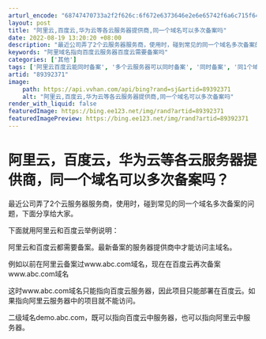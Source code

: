 ```yaml
---
arturl_encode: "68747470733a2f2f626c:6f672e6373646e2e6e65742f6a6c715f64696c6967656e6365:2f61727469636c652f64657461696c732f3839333932333731"
layout: post
title: "阿里云,百度云,华为云等各云服务器提供商,同一个域名可以多次备案吗"
date: 2022-08-19 13:20:20 +08:00
description: "最近公司弄了2个云服务器服务商，使用时，碰到常见的同一个域名多次备案的问题，下面分享给大家。下面就用"
keywords: "阿里域名指向百度云服务器百度云需要备案吗"
categories: ['其他']
tags: ['阿里云百度云能同时备案', '多个云服务器可以同时备案', '同时备案', '同1个域名多次备案', '主域名怎么访问']
artid: "89392371"
image:
    path: https://api.vvhan.com/api/bing?rand=sj&artid=89392371
    alt: "阿里云,百度云,华为云等各云服务器提供商,同一个域名可以多次备案吗"
render_with_liquid: false
featuredImage: https://bing.ee123.net/img/rand?artid=89392371
featuredImagePreview: https://bing.ee123.net/img/rand?artid=89392371
---
```


# 阿里云，百度云，华为云等各云服务器提供商，同一个域名可以多次备案吗？

最近公司弄了2个云服务器服务商，使用时，碰到常见的同一个域名多次备案的问题，下面分享给大家。

下面就用阿里云和百度云举例说明：

阿里云和百度云都需要备案。最新备案的服务器提供商中才能访问主域名。

例如以前在阿里云备案过www.abc.com域名，现在在百度云再次备案www.abc.com域名

这时www.abc.com域名只能指向百度云服务器，因此项目只能部署在百度云。如果指向阿里云服务器中的项目就不能访问。

二级域名demo.abc.com，既可以指向百度云中服务器，也可以指向阿里云中服务器。